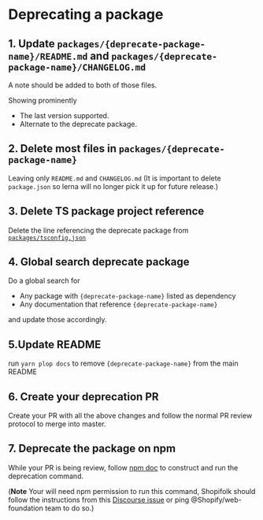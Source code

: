 # Deprecating a package

## 1. Update `packages/{deprecate-package-name}/README.md` and `packages/{deprecate-package-name}/CHANGELOG.md`

A note should be added to both of those files.

Showing prominently

- The last version supported.
- Alternate to the deprecate package.

## 2. Delete most files in `packages/{deprecate-package-name}`

Leaving only `README.md` and `CHANGELOG.md`
(It is important to delete `package.json` so lerna will no longer pick it up for future release.)

## 3. Delete TS package project reference

Delete the line referencing the deprecate package from [`packages/tsconfig.json`](../../packages/tsconfig.json)

## 4. Global search deprecate package

Do a global search for

- Any package with `{deprecate-package-name}` listed as dependency
- Any documentation that reference `{deprecate-package-name}`

and update those accordingly.

## 5.Update README

run `yarn plop docs` to remove `{deprecate-package-name}` from the main README

## 6. Create your deprecation PR

Create your PR with all the above changes and follow the normal PR review protocol to merge into master.

## 7. Deprecate the package on npm

While your PR is being review, follow [npm doc](https://docs.npmjs.com/cli/deprecate) to construct and run the deprecation command.

(**Note** Your will need npm permission to run this command, Shopifolk should follow the instructions from this [Discourse issue](https://discourse.shopify.io/t/how-can-i-deprecate-an-npm-package-version/6652) or ping @Shopify/web-foundation team to do so.)
